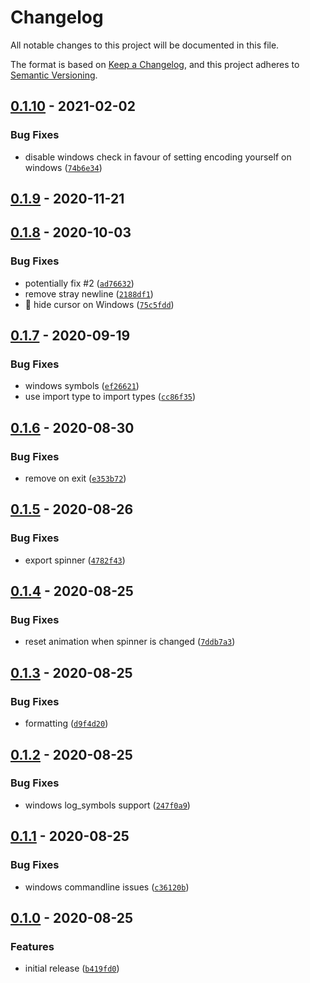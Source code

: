 # Changelog

All notable changes to this project will be documented in this file.

The format is based on [Keep a Changelog], and this project adheres to
[Semantic Versioning].

## [0.1.10] - 2021-02-02

### Bug Fixes

- disable windows check in favour of setting encoding yourself on windows
  ([`74b6e34`])

## [0.1.9] - 2020-11-21

## [0.1.8] - 2020-10-03

### Bug Fixes

- potentially fix #2 ([`ad76632`])
- remove stray newline ([`2188df1`])
- :bug: hide cursor on Windows ([`75c5fdd`])

## [0.1.7] - 2020-09-19

### Bug Fixes

- windows symbols ([`ef26621`])
- use import type to import types ([`cc86f35`])

## [0.1.6] - 2020-08-30

### Bug Fixes

- remove on exit ([`e353b72`])

## [0.1.5] - 2020-08-26

### Bug Fixes

- export spinner ([`4782f43`])

## [0.1.4] - 2020-08-25

### Bug Fixes

- reset animation when spinner is changed ([`7ddb7a3`])

## [0.1.3] - 2020-08-25

### Bug Fixes

- formatting ([`d9f4d20`])

## [0.1.2] - 2020-08-25

### Bug Fixes

- windows log_symbols support ([`247f0a9`])

## [0.1.1] - 2020-08-25

### Bug Fixes

- windows commandline issues ([`c36120b`])

## [0.1.0] - 2020-08-25

### Features

- initial release ([`b419fd0`])

[keep a changelog]: https://keepachangelog.com/en/1.0.0/
[semantic versioning]: https://semver.org/spec/v2.0.0.html
[0.1.10]: https://github.com/denosaurs/wait/compare/0.1.9...0.1.10
[`74b6e34`]: https://github.com/denosaurs/wait/commit/74b6e3498e6df91960ff2454e361b9863ec8ee78
[0.1.9]: https://github.com/denosaurs/wait/compare/0.1.8...0.1.9
[0.1.8]: https://github.com/denosaurs/wait/compare/0.1.7...0.1.8
[`ad76632`]: https://github.com/denosaurs/wait/commit/ad76632c798d32eabd1dc3bcb1d90c8f6cd02522
[`2188df1`]: https://github.com/denosaurs/wait/commit/2188df1f09b57acd52dfc812afad39d3c33e8e7a
[`75c5fdd`]: https://github.com/denosaurs/wait/commit/75c5fdd6fe68f8b4fc0685bc86382cc49dd5a816
[0.1.7]: https://github.com/denosaurs/wait/compare/0.1.6...0.1.7
[`ef26621`]: https://github.com/denosaurs/wait/commit/ef26621583edff99bf04e37386144fbbcceb0107
[`cc86f35`]: https://github.com/denosaurs/wait/commit/cc86f3515936006ea981d0ec20fe07c7e672902c
[0.1.6]: https://github.com/denosaurs/wait/compare/0.1.5...0.1.6
[`e353b72`]: https://github.com/denosaurs/wait/commit/e353b729611cf0a7110c9e176e7fd4fd35a1a614
[0.1.5]: https://github.com/denosaurs/wait/compare/0.1.4...0.1.5
[`4782f43`]: https://github.com/denosaurs/wait/commit/4782f432a296e59df5aacf61a72d006615c064df
[0.1.4]: https://github.com/denosaurs/wait/compare/0.1.3...0.1.4
[`7ddb7a3`]: https://github.com/denosaurs/wait/commit/7ddb7a33862059370ea208f98c2b036d26c7b224
[0.1.3]: https://github.com/denosaurs/wait/compare/0.1.2...0.1.3
[`d9f4d20`]: https://github.com/denosaurs/wait/commit/d9f4d207a7b306869a6f4194c0f4db3a8c5eba2f
[0.1.2]: https://github.com/denosaurs/wait/compare/0.1.1...0.1.2
[`247f0a9`]: https://github.com/denosaurs/wait/commit/247f0a901460d58f7a62b1f8e6ee751d7e42c7bf
[0.1.1]: https://github.com/denosaurs/wait/compare/0.1.0...0.1.1
[`c36120b`]: https://github.com/denosaurs/wait/commit/c36120b4f09250fbef9ea6bbedfd4b069b3b03bc
[0.1.0]: https://github.com/denosaurs/wait/compare/0.1.0
[`b419fd0`]: https://github.com/denosaurs/wait/commit/b419fd0e7c15d745f69e304b22da51779c7ab0d4
